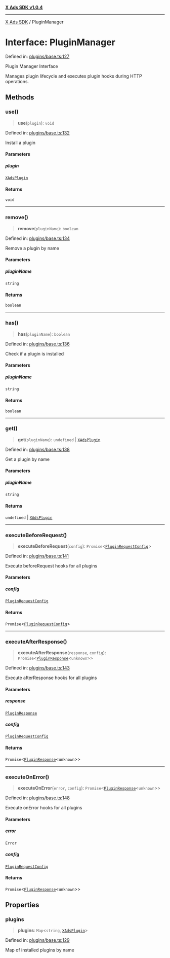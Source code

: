 [**X Ads SDK v1.0.4**](../README.md)

***

[X Ads SDK](../globals.md) / PluginManager

# Interface: PluginManager

Defined in: [plugins/base.ts:127](https://github.com/kage1020/x-ads-sdk/blob/main/src/plugins/base.ts#L127)

Plugin Manager Interface

Manages plugin lifecycle and executes plugin hooks during HTTP operations.

## Methods

### use()

> **use**(`plugin`): `void`

Defined in: [plugins/base.ts:132](https://github.com/kage1020/x-ads-sdk/blob/main/src/plugins/base.ts#L132)

Install a plugin

#### Parameters

##### plugin

[`XAdsPlugin`](XAdsPlugin.md)

#### Returns

`void`

***

### remove()

> **remove**(`pluginName`): `boolean`

Defined in: [plugins/base.ts:134](https://github.com/kage1020/x-ads-sdk/blob/main/src/plugins/base.ts#L134)

Remove a plugin by name

#### Parameters

##### pluginName

`string`

#### Returns

`boolean`

***

### has()

> **has**(`pluginName`): `boolean`

Defined in: [plugins/base.ts:136](https://github.com/kage1020/x-ads-sdk/blob/main/src/plugins/base.ts#L136)

Check if a plugin is installed

#### Parameters

##### pluginName

`string`

#### Returns

`boolean`

***

### get()

> **get**(`pluginName`): `undefined` \| [`XAdsPlugin`](XAdsPlugin.md)

Defined in: [plugins/base.ts:138](https://github.com/kage1020/x-ads-sdk/blob/main/src/plugins/base.ts#L138)

Get a plugin by name

#### Parameters

##### pluginName

`string`

#### Returns

`undefined` \| [`XAdsPlugin`](XAdsPlugin.md)

***

### executeBeforeRequest()

> **executeBeforeRequest**(`config`): `Promise`\<[`PluginRequestConfig`](PluginRequestConfig.md)\>

Defined in: [plugins/base.ts:141](https://github.com/kage1020/x-ads-sdk/blob/main/src/plugins/base.ts#L141)

Execute beforeRequest hooks for all plugins

#### Parameters

##### config

[`PluginRequestConfig`](PluginRequestConfig.md)

#### Returns

`Promise`\<[`PluginRequestConfig`](PluginRequestConfig.md)\>

***

### executeAfterResponse()

> **executeAfterResponse**(`response`, `config`): `Promise`\<[`PluginResponse`](PluginResponse.md)\<`unknown`\>\>

Defined in: [plugins/base.ts:143](https://github.com/kage1020/x-ads-sdk/blob/main/src/plugins/base.ts#L143)

Execute afterResponse hooks for all plugins

#### Parameters

##### response

[`PluginResponse`](PluginResponse.md)

##### config

[`PluginRequestConfig`](PluginRequestConfig.md)

#### Returns

`Promise`\<[`PluginResponse`](PluginResponse.md)\<`unknown`\>\>

***

### executeOnError()

> **executeOnError**(`error`, `config`): `Promise`\<[`PluginResponse`](PluginResponse.md)\<`unknown`\>\>

Defined in: [plugins/base.ts:148](https://github.com/kage1020/x-ads-sdk/blob/main/src/plugins/base.ts#L148)

Execute onError hooks for all plugins

#### Parameters

##### error

`Error`

##### config

[`PluginRequestConfig`](PluginRequestConfig.md)

#### Returns

`Promise`\<[`PluginResponse`](PluginResponse.md)\<`unknown`\>\>

## Properties

### plugins

> **plugins**: `Map`\<`string`, [`XAdsPlugin`](XAdsPlugin.md)\>

Defined in: [plugins/base.ts:129](https://github.com/kage1020/x-ads-sdk/blob/main/src/plugins/base.ts#L129)

Map of installed plugins by name
